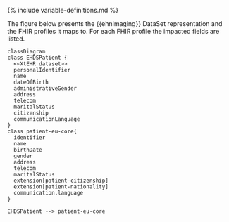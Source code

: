 {% include variable-definitions.md %}

The figure below presents the {{ehnImaging}} DataSet representation and the FHIR profiles it maps to. For each FHIR profile the impacted fields are listed.

```mermaid
classDiagram
class EHDSPatient {
  <<XtEHR dataset>>
  personalIdentifier
  name
  dateOfBirth
  administrativeGender
  address
  telecom
  maritalStatus
  citizenship
  communicationLanguage
}
class patient-eu-core{
  identifier
  name
  birthDate
  gender
  address
  telecom
  maritalStatus
  extension[patient-citizenship]
  extension[patient-nationality]
  communication.language
}

EHDSPatient --> patient-eu-core
```

